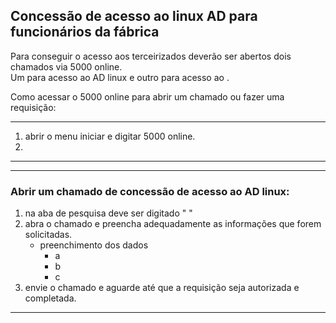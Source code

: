 ## Concessão de acesso ao linux AD para funcionários da fábrica  

Para conseguir o acesso aos terceirizados deverão ser abertos dois chamados via 5000 online.  
Um para acesso ao AD linux e outro para acesso ao .  

Como acessar o 5000 online para abrir um chamado ou fazer uma requisição:  
***
1. abrir o menu iniciar e digitar 5000 online.
2. 

***
***
### Abrir um chamado de concessão de acesso ao AD linux:  
1. na aba de pesquisa deve ser digitado " "
2. abra o chamado e preencha adequadamente as informações que forem solicitadas.  
    * preenchimento dos dados
        * a
        * b
        * c
3. envie o chamado e aguarde até que a requisição seja autorizada e completada.
***